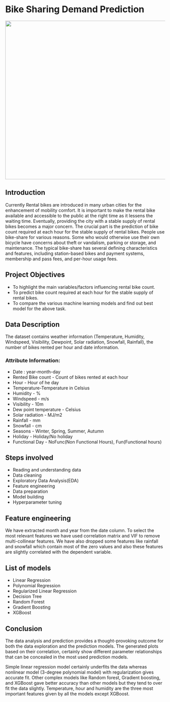 # Bike Sharing Demand Prediction

<img src="http://static1.squarespace.com/static/5bcfc8c07a1fbd730b2ba933/5cc102ea971a180a4c6a1dbf/5cc110457817f7e445a690a6/1567474883972/IMG_1235.jpg?format=1500w" width="800" height="500"/>

## Introduction

Currently Rental bikes are introduced in many urban cities for the enhancement of mobility comfort. It is important to make the rental bike available and accessible to the public at the right time as it lessens the waiting time. Eventually, providing the city with a stable supply of rental bikes becomes a major concern. The crucial part is the prediction of bike count required at each hour for the stable supply of rental bikes. People use bike-share for various reasons. Some
who would otherwise use their own bicycle have concerns about theft or vandalism, parking or storage, and maintenance. The typical bike-share has several defining
characteristics and features, including station-based bikes and payment systems, membership and pass fees, and per-hour usage fees.

## Project Objectives

* To highlight the main variables/factors influencing rental bike count.
* To predict bike count required at each hour for the stable supply of rental bikes.
* To compare the various machine learning models and find out best model for the above task.

## Data Description

The dataset contains weather information (Temperature, Humidity, Windspeed, Visibility, Dewpoint, Solar radiation, Snowfall, Rainfall), the number of bikes rented per hour and date information.

### Attribute Information:

* Date : year-month-day
* Rented Bike count - Count of bikes rented at each hour
* Hour - Hour of he day
* Temperature-Temperature in Celsius
* Humidity - %
* Windspeed - m/s
* Visibility - 10m
* Dew point temperature - Celsius
* Solar radiation - MJ/m2
* Rainfall - mm
* Snowfall - cm
* Seasons - Winter, Spring, Summer, Autumn
* Holiday - Holiday/No holiday
* Functional Day - NoFunc(Non Functional Hours), Fun(Functional hours)

## Steps involved

* Reading and understanding data
* Data cleaning
* Exploratory Data Analysis(EDA)
* Feature engineering
* Data preparation
* Model building
* Hyperparameter tuning

## Feature engineering

We have extracted month and year from the date column. To select the most relevant features we have used correlation matrix and VIF to remove multi-collinear features. We have also dropped some features like rainfall and snowfall which contain most of the zero values and also these features are slightly correlated with the dependent variable.

## List of models

* Linear Regression
* Polynomial Regression
* Regularized Linear Regression
* Decision Tree
* Random Forest
* Gradient Boosting
* XGBoost

## Conclusion

The data analysis and prediction provides a thought-provoking outcome for both the data exploration and the prediction models. The generated plots based on their
correlation, certainly show different parameter relationships that can be concealed in the most used prediction models. 

Simple linear regression model certainly underfits the data whereas nonlinear model (3-degree polynomial model) with regularization gives accurate fit. Other complex models like Random forest, Gradient boosting, and XGBoost gave better accuracy than other models but they tend to over fit the data slightly. Temperature, hour and humidity are the three most important features given by all the models except XGBoost.
